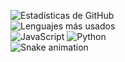 ![Estadísticas de GitHub](https://github-readme-stats.vercel.app/api?username=Dieghosty10&show_icons=true&theme=dracula)<br>
![Lenguajes más usados](https://github-readme-stats.vercel.app/api/top-langs/?username=Dieghosty10&layout=compact&theme=dracula)<br>
![JavaScript](https://img.shields.io/badge/-JavaScript-F7DF1E?logo=javascript&logoColor=black)
![Python](https://img.shields.io/badge/-Python-3776AB?logo=python&logoColor=white)<br>
![Snake animation](https://github.com/Dieghosty10/Dieghosty10/blob/output/github-contribution-grid-snake.svg)
